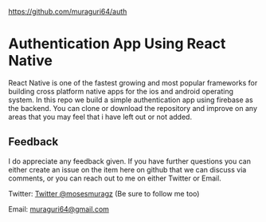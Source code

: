 https://github.com/muraguri64/auth

# Authentication App Using React Native

React Native is one of the fastest growing and most popular frameworks for building cross platform native apps for the ios and android operating system. In this repo we build a simple authentication app using firebase as the backend.
You can clone or download the repository and improve on any areas that you may feel that i have left out or not added.
## Feedback

I do appreciate any feedback given. If you have further questions you can either create an issue on the item here on github that we can discuss via comments, or you can reach out to me on either Twitter or Email.

Twitter: [Twitter @mosesmuragz](http://twitter.com/mosesmuragz) (Be sure to follow me too)

Email: muraguri64@gmail.com

